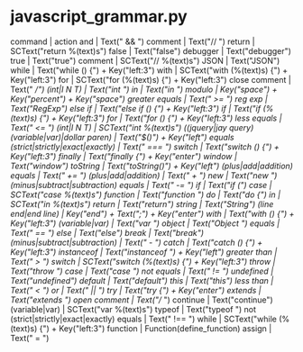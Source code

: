# javascript_grammar.py

command | action
and | Text(" && ")
comment | Text("// ")
return <text> | SCText("return %(text)s")
false | Text("false")
debugger | Text("debugger")
true | Text("true")
comment <text> | SCText("// %(text)s")
JSON | Text("JSON")
while | Text("while () {") + Key("left:3")
with <text> | SCText("with (%(text)s) {") + Key("left:3")
for <text> | SCText("for (%(text)s) {") + Key("left:3")
close comment | Text(" */")
(int|I N T) | Text("int ")
in | Text("in ")
modulo | Key("space") + Key("percent") + Key("space")
greater equals | Text(" >= ")
reg exp | Text("RegExp")
else if | Text("else if () {") + Key("left:3")
if <text> | Text("if (%(text)s) {") + Key("left:3")
for | Text("for () {") + Key("left:3")
less equals | Text(" <= ")
(int|I N T) <text> | SCText("int %(text)s")
((jquery|jay query) (variable|var)|dollar paren) | Text("$()") + Key("left")
equals (strict|strictly|exact|exactly) | Text(" === ")
switch | Text("switch () {") + Key("left:3")
finally | Text("finally {") + Key("enter")
window | Text("window")
toString | Text("toString()") + Key("left")
(plus|add|addition) equals | Text(" += ")
(plus|add|addition) | Text(" + ")
new | Text("new ")
(minus|subtract|subtraction) equals | Text(" -= ")
if | Text("if (")
case <text> | SCText("case %(text)s")
function | Text("function ")
do | Text("do {")
in <text> | SCText("in %(text)s")
return | Text("return")
string | Text("String")
(line end|end line) | Key("end") + Text(";") + Key("enter")
with | Text("with () {") + Key("left:3")
(variable|var) | Text("var ")
object | Text("Object ")
equals | Text(" == ")
else | Text("else")
break | Text("break")
(minus|subtract|subtraction) | Text(" - ")
catch | Text("catch () {") + Key("left:3")
instanceof | Text("instanceof ") + Key("left")
greater than | Text(" > ")
switch <text> | SCText("switch (%(text)s) {") + Key("left:3")
throw | Text("throw ")
case | Text("case ")
not equals | Text(" != ")
undefined | Text("undefined")
default | Text("default")
this | Text("this")
less than | Text(" < ")
or | Text(" || ")
try | Text("try {") + Key("enter")
extends  | Text("extends ")
open comment | Text("/* ")
continue | Text("continue")
(variable|var) <text> | SCText("var %(text)s")
typeof | Text("typeof ")
not (strict|strictly|exact|exactly) equals | Text(" !== ")
while <text> | SCText("while (%(text)s) {") + Key("left:3")
function <text> | Function(define_function)
assign | Text(" = ")
